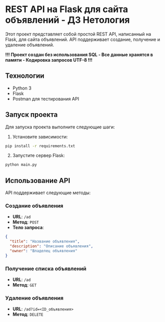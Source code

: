 
# REST API на Flask для сайта объявлений - ДЗ Нетология

Этот проект представляет собой простой REST API, написанный на Flask, для сайта объявлений.
API поддерживает создание, получение и удаление объявлений.

**!!! Проект создан без использования SQL - Все данные хранятся в памяти - Кодировка запросов UTF-8 !!!**

## Технологии

- Python 3
- Flask
- Postman для тестирования API

## Запуск проекта

Для запуска проекта выполните следующие шаги:

1. Установите зависимости:
```bash
pip install -r requirements.txt
```

2. Запустите сервер Flask:
```bash
python main.py
```

## Использование API

API поддерживает следующие методы:

### Создание объявления

- **URL**: `/ad`
- **Метод**: `POST`
- **Тело запроса**:
```json
{
  "title": "Название объявления",
  "description": "Описание объявления",
  "owner": "Владелец объявления"
}
```
### Получение списка объявлений

- **URL**: `/ad`
- **Метод**: `GET`

### Удаление объявления

- **URL**: `/ad?id=<ID_объявления>`
- **Метод**: `DELETE`